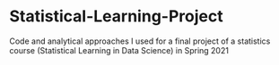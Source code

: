 # Statistical-Learning-Project
Code and analytical approaches I used for a final project of a statistics course (Statistical Learning in Data Science) in Spring 2021
